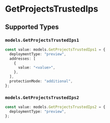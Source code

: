 # GetProjectsTrustedIps


## Supported Types

### `models.GetProjectsTrustedIps1`

```typescript
const value: models.GetProjectsTrustedIps1 = {
  deploymentType: "preview",
  addresses: [
    {
      value: "<value>",
    },
  ],
  protectionMode: "additional",
};
```

### `models.GetProjectsTrustedIps2`

```typescript
const value: models.GetProjectsTrustedIps2 = {
  deploymentType: "preview",
};
```

